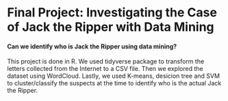 # Final Project: Investigating the Case of Jack the Ripper with Data Mining

#### Can we identify who is Jack the Ripper using data mining?

This project is done in R. We used tidyverse package to transform the letters collected from the Internet to a CSV file. 
Then we explored the dataset using WordCloud. Lastly, we used K-means, desicion tree and SVM to cluster/classify the suspects at the time
to identify who is the actual Jack the Ripper. 
